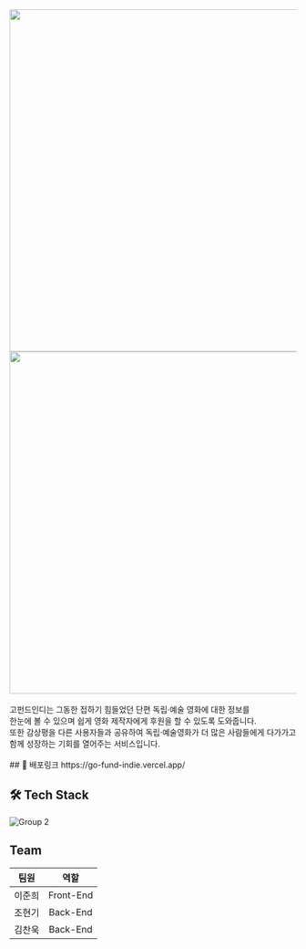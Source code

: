 <img src=https://user-images.githubusercontent.com/6355186/138842266-a83d14f9-1fed-4888-bf26-f5f92dfd990b.png width="600px" />
<br>
<img src=https://user-images.githubusercontent.com/6355186/138841764-e74fdb3a-a358-49ef-8fce-bc02759d1465.png width="600px" />
<br><br>
고펀드인디는 그동한 접하기 힘들었던 단편 독립·예술 영화에 대한 정보를 <br>
한눈에 볼 수 있으며 쉽게 영화 제작자에게 후원을 할 수 있도록 도와줍니다. <br>
또한 감상평을 다른 사용자들과 공유하여 독립·예술영화가 더 많은 사람들에게 다가가고 <br>
함께 성장하는 기회를 열어주는 서비스입니다. <br>
<br>
## 📎 배포링크
https://go-fund-indie.vercel.app/

## 🛠 Tech Stack
![Group 2](https://user-images.githubusercontent.com/45745049/138052835-c7612bf2-530b-4bb0-98ea-69583f4660e6.png)

## Team

| 팀원 | 역할 |
| :---: | :---: |
| 이준희 | Front-End |
| 조현기 | Back-End |
| 김찬욱 | Back-End |
